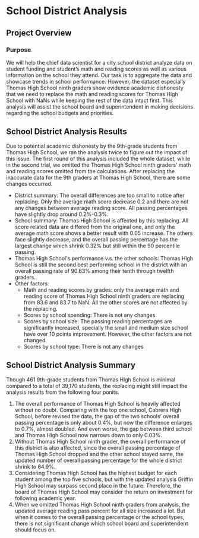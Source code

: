 # School District Analysis

## Project Overview 

### Purpose
We will help the chief data scientist for a city school district analyze data on student funding and student’s math and reading scores as well as various information on the school they attend. Our task is to aggregate the data and showcase trends in school performance. However, the dataset especially Thomas High School ninth graders show evidence academic dishonesty that we need to replace the math and reading scores for Thomas High School with NaNs while keeping the rest of the data intact first. This analysis will assist the school board and superintendent in making decisions regarding the school budgets and priorities.

## School District Analysis Results
Due to potential academic dishonesty by the 9th-grade students from Thomas High School, we ran the analysis twice to figure out the impact of this issue. The first round of this analysis included the whole dataset, while in the second trial, we omitted the Thomas High School ninth graders’ math and reading scores omitted from the calculations. After replacing the inaccurate data for the 9th graders at Thomas High School, there are some changes occurred.
- District summary: The overall differences are too small to notice after replacing. Only the average math score decrease 0.2 and there are not any changes between average reading score. All passing percentages have slightly drop around 0.2%-0.3%.  
- School summary: Thomas High School is affected by this replacing. All score related data are differed from the original one, and only the average math score shows a better result with 0.05 increase. The others face slightly decrease, and the overall passing percentage has the largest change which shrink 0.32% but still within the 90 percentile passing.  
- Thomas High School's performance v.s. the other schools: Thomas High School is still the second best performing school in the district with an overall passing rate of 90.63% among their tenth through twelfth graders.
- Other factors:
  -  Math and reading scores by grades: only the average math and reading score of Thomas High School ninth graders are replacing from 83.6 and 83.7 to NaN. All the other scores are not affected by the replacing.
  -  Scores by school spending: There is not any changes
  -  Scores by school size: The passing reading percentages are significantly increased, specially the small and medium size school have over 10 points improvement. However, the other factors are not changed.
  -  Scores by school type: There is not any changes 

## School District Analysis Summary
Though 461 9th-grade students from Thomas High School is minimal compared to a total of 39,170 students, the replacing might still impact the analysis results from the following four ponits.
1. The overall performance of Thomas High School is heavily affected without no doubt. Comparing with the top one school, Cabrera High School, before revised the data, the gap of the two schools’ overall passing percentage is only about 0.4%, but now the difference enlarges to 0.7%, almost doubled. And even worse, the gap between third school and Thomas High School now narrows down to only 0.03%.    
2. Without Thomas High School ninth grader, the overall performance of this district is also affected, since the overall passing percentage of Thomas High School dropped and the other school stayed same, the updated number of overall passing percentage for the whole district shrink to 64.9%.
3. Considering Thomas High School has the highest budget for each student among the top five schools, but with the updated analysis Griffin High School may surpass second place in the future. Therefore, the board of Thomas High School may consider the return on investment for following academic year.
4. When we omitted Thomas High School ninth graders from analysis, the updated average reading pass percent for all size increased a lot. But when it comes to the overall passing percentage or the school types, there is not significant change which school board and superintendent should focus on.    

